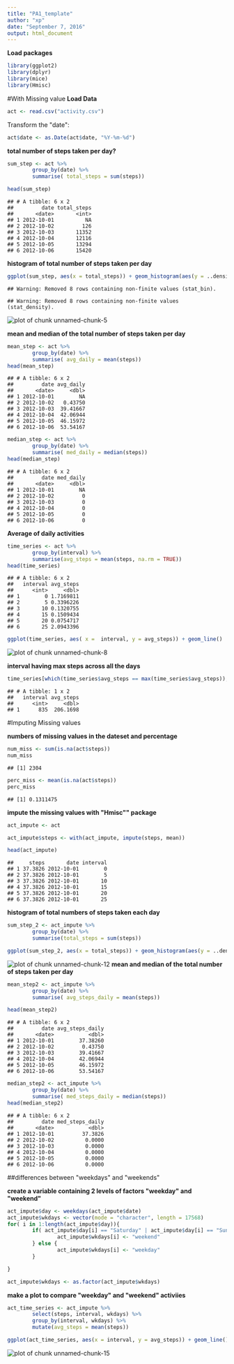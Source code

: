 ```yaml
---
title: "PA1_template"
author: "xp"
date: "September 7, 2016"
output: html_document
---
```


**Load packages**

```r
library(ggplot2)
library(dplyr)
library(mice)
library(Hmisc)
```
#With Missing value
**Load Data**

```r
act <- read.csv("activity.csv")
```
Transform the "date":

```r
act$date <- as.Date(act$date, "%Y-%m-%d")
```

__total number of steps taken per day?__

```r
sum_step <- act %>%
        group_by(date) %>%
        summarise( total_steps = sum(steps))

head(sum_step)
```

```
## # A tibble: 6 x 2
##         date total_steps
##       <date>       <int>
## 1 2012-10-01          NA
## 2 2012-10-02         126
## 3 2012-10-03       11352
## 4 2012-10-04       12116
## 5 2012-10-05       13294
## 6 2012-10-06       15420
```

**histogram of total number of steps taken per day**

```r
ggplot(sum_step, aes(x = total_steps)) + geom_histogram(aes(y = ..density..),bins = 38) + geom_density()
```

```
## Warning: Removed 8 rows containing non-finite values (stat_bin).
```

```
## Warning: Removed 8 rows containing non-finite values (stat_density).
```

![plot of chunk unnamed-chunk-5](figure/unnamed-chunk-5-1.png)

**mean and median of the total number of steps taken per day**

```r
mean_step <- act %>%
        group_by(date) %>%
        summarise( avg_daily = mean(steps))
head(mean_step)
```

```
## # A tibble: 6 x 2
##         date avg_daily
##       <date>     <dbl>
## 1 2012-10-01        NA
## 2 2012-10-02   0.43750
## 3 2012-10-03  39.41667
## 4 2012-10-04  42.06944
## 5 2012-10-05  46.15972
## 6 2012-10-06  53.54167
```

```r
median_step <- act %>% 
        group_by(date) %>%
        summarise( med_daily = median(steps))
head(median_step)
```

```
## # A tibble: 6 x 2
##         date med_daily
##       <date>     <dbl>
## 1 2012-10-01        NA
## 2 2012-10-02         0
## 3 2012-10-03         0
## 4 2012-10-04         0
## 5 2012-10-05         0
## 6 2012-10-06         0
```

**Average of daily activities**

```r
time_series <- act %>%
        group_by(interval) %>%
        summarise(avg_steps = mean(steps, na.rm = TRUE))
head(time_series)
```

```
## # A tibble: 6 x 2
##   interval avg_steps
##      <int>     <dbl>
## 1        0 1.7169811
## 2        5 0.3396226
## 3       10 0.1320755
## 4       15 0.1509434
## 5       20 0.0754717
## 6       25 2.0943396
```

```r
ggplot(time_series, aes( x =  interval, y = avg_steps)) + geom_line()
```

![plot of chunk unnamed-chunk-8](figure/unnamed-chunk-8-1.png)


**interval having max steps across all the days**

```r
time_series[which(time_series$avg_steps == max(time_series$avg_steps)), ]
```

```
## # A tibble: 1 x 2
##   interval avg_steps
##      <int>     <dbl>
## 1      835  206.1698
```

#Imputing Missing values

**numbers of missing values in the dateset and percentage**

```r
num_miss <- sum(is.na(act$steps))
num_miss
```

```
## [1] 2304
```

```r
perc_miss <- mean(is.na(act$steps))
perc_miss
```

```
## [1] 0.1311475
```

**impute the missing values with "Hmisc"" package**

```r
act_impute <- act

act_impute$steps <- with(act_impute, impute(steps, mean))

head(act_impute)
```

```
##     steps       date interval
## 1 37.3826 2012-10-01        0
## 2 37.3826 2012-10-01        5
## 3 37.3826 2012-10-01       10
## 4 37.3826 2012-10-01       15
## 5 37.3826 2012-10-01       20
## 6 37.3826 2012-10-01       25
```

**histogram of total numbers of steps taken each day**

```r
sum_step_2 <- act_impute %>%
        group_by(date) %>%
        summarise(total_steps = sum(steps))

ggplot(sum_step_2, aes(x = total_steps)) + geom_histogram(aes(y = ..density..),bins = 38) + geom_density()
```

![plot of chunk unnamed-chunk-12](figure/unnamed-chunk-12-1.png)
**mean and median of the total number of steps taken per day**

```r
mean_step2 <- act_impute %>%
        group_by(date) %>%
        summarise( avg_steps_daily = mean(steps))

head(mean_step2)
```

```
## # A tibble: 6 x 2
##         date avg_steps_daily
##       <date>           <dbl>
## 1 2012-10-01        37.38260
## 2 2012-10-02         0.43750
## 3 2012-10-03        39.41667
## 4 2012-10-04        42.06944
## 5 2012-10-05        46.15972
## 6 2012-10-06        53.54167
```

```r
median_step2 <- act_impute %>%
        group_by(date) %>%
        summarise( med_steps_daily = median(steps))
head(median_step2)
```

```
## # A tibble: 6 x 2
##         date med_steps_daily
##       <date>           <dbl>
## 1 2012-10-01         37.3826
## 2 2012-10-02          0.0000
## 3 2012-10-03          0.0000
## 4 2012-10-04          0.0000
## 5 2012-10-05          0.0000
## 6 2012-10-06          0.0000
```

##differences between "weekdays" and "weekends"



**create a variable containing 2 levels of factors "weekday" and "weekend"**


```r
act_impute$day <- weekdays(act_impute$date)
act_impute$wkdays <- vector(mode = "character", length = 17568)
for( i in 1:length(act_impute$day)){
        if( act_impute$day[i] == "Saturday" | act_impute$day[i] == "Sunday"){
                act_impute$wkdays[i] <- "weekend"
        } else {
                act_impute$wkdays[i] <- "weekday"
        }        

}

act_impute$wkdays <- as.factor(act_impute$wkdays)
```
**make a plot to compare "weekday" and "weekend" activiies**

```r
act_time_series <- act_impute %>%
        select(steps, interval, wkdays) %>%
        group_by(interval, wkdays) %>%
        mutate(avg_steps = mean(steps))

ggplot(act_time_series, aes(x = interval, y = avg_steps)) + geom_line() + facet_grid(wkdays~.)
```

![plot of chunk unnamed-chunk-15](figure/unnamed-chunk-15-1.png)




